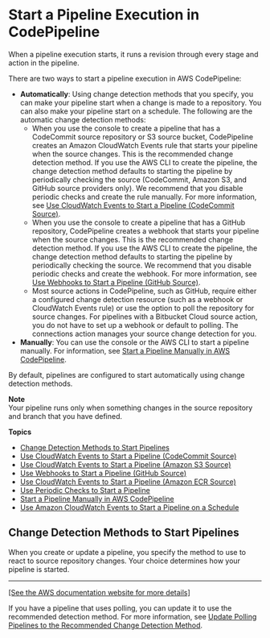 # Start a Pipeline Execution in CodePipeline<a name="pipelines-about-starting"></a>

When a pipeline execution starts, it runs a revision through every stage and action in the pipeline\.

There are two ways to start a pipeline execution in AWS CodePipeline:
+ **Automatically**: Using change detection methods that you specify, you can make your pipeline start when a change is made to a repository\. You can also make your pipeline start on a schedule\. The following are the automatic change detection methods:
  + When you use the console to create a pipeline that has a CodeCommit source repository or S3 source bucket, CodePipeline creates an Amazon CloudWatch Events rule that starts your pipeline when the source changes\. This is the recommended change detection method\. If you use the AWS CLI to create the pipeline, the change detection method defaults to starting the pipeline by periodically checking the source \(CodeCommit, Amazon S3, and GitHub source providers only\)\. We recommend that you disable periodic checks and create the rule manually\. For more information, see [ Use CloudWatch Events to Start a Pipeline \(CodeCommit Source\)](triggering.md)\.
  + When you use the console to create a pipeline that has a GitHub repository, CodePipeline creates a webhook that starts your pipeline when the source changes\. This is the recommended change detection method\. If you use the AWS CLI to create the pipeline, the change detection method defaults to starting the pipeline by periodically checking the source\. We recommend that you disable periodic checks and create the webhook\. For more information, see [Use Webhooks to Start a Pipeline \(GitHub Source\)](pipelines-webhooks.md)\.
  + Most source actions in CodePipeline, such as GitHub, require either a configured change detection resource \(such as a webhook or CloudWatch Events rule\) or use the option to poll the repository for source changes\. For pipelines with a Bitbucket Cloud source action, you do not have to set up a webhook or default to polling\. The connections action manages your source change detection for you\. 
+ **Manually**: You can use the console or the AWS CLI to start a pipeline manually\. For information, see [Start a Pipeline Manually in AWS CodePipeline](pipelines-rerun-manually.md)\.

By default, pipelines are configured to start automatically using change detection methods\.

**Note**  
Your pipeline runs only when something changes in the source repository and branch that you have defined\.

**Topics**
+ [Change Detection Methods to Start Pipelines](#change-detection-methods)
+ [Use CloudWatch Events to Start a Pipeline \(CodeCommit Source\)](triggering.md)
+ [Use CloudWatch Events to Start a Pipeline \(Amazon S3 Source\)](create-cloudtrail-S3-source.md)
+ [Use Webhooks to Start a Pipeline \(GitHub Source\)](pipelines-webhooks.md)
+ [Use CloudWatch Events to Start a Pipeline \(Amazon ECR Source\)](create-cwe-ecr-source.md)
+ [Use Periodic Checks to Start a Pipeline](run-automatically-polling.md)
+ [Start a Pipeline Manually in AWS CodePipeline](pipelines-rerun-manually.md)
+ [Use Amazon CloudWatch Events to Start a Pipeline on a Schedule](pipelines-trigger-source-schedule.md)

## Change Detection Methods to Start Pipelines<a name="change-detection-methods"></a>

When you create or update a pipeline, you specify the method to use to react to source repository changes\. Your choice determines how your pipeline is started\.


****  
[\[See the AWS documentation website for more details\]](http://docs.aws.amazon.com/codepipeline/latest/userguide/pipelines-about-starting.html)

If you have a pipeline that uses polling, you can update it to use the recommended detection method\. For more information, see [Update Polling Pipelines to the Recommended Change Detection Method](trigger-S3-migration-cwe.md)\.